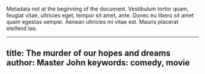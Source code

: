 Metadata not at the beginning of the document. Vestibulum tortor quam, feugiat vitae, ultricies eget, tempor sit amet, ante. Donec eu libero sit amet quam egestas semper. Aenean ultricies mi vitae est. Mauris placerat eleifend leo.

---
title: The murder of our hopes and dreams
author: Master John
keywords: comedy, movie
---